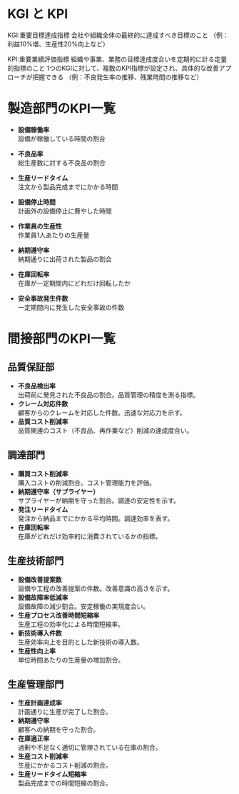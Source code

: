 # KGI と KPI
KGI:重要目標達成指標
会社や組織全体の最終的に達成すべき目標のこと
（例：利益10%増、生産性20%向上など）

KPI:重要業績評価指標
組織や事業、業務の目標達成度合いを定期的に計る定量的指標のこと
1つのKGIに対して、複数のKPI指標が設定され、具体的な改善アプローチが把握できる
（例：不良発生率の推移、残業時間の推移など）


# 製造部門のKPI一覧
- **設備稼働率**  
  設備が稼働している時間の割合

- **不良品率**  
  総生産数に対する不良品の割合

- **生産リードタイム**  
  注文から製品完成までにかかる時間

- **設備停止時間**  
  計画外の設備停止に費やした時間

- **作業員の生産性**  
  作業員1人あたりの生産量

- **納期遵守率**  
  納期通りに出荷された製品の割合

- **在庫回転率**  
  在庫が一定期間内にどれだけ回転したか

- **安全事故発生件数**  
  一定期間内に発生した安全事故の件数

# 間接部門のKPI一覧

## 品質保証部
- **不良品検出率**  
  出荷前に発見された不良品の割合。品質管理の精度を測る指標。
- **クレーム対応件数**  
  顧客からのクレームを対応した件数。迅速な対応力を示す。
- **品質コスト削減率**  
  品質関連のコスト（不良品、再作業など）削減の達成度合い。

## 調達部門
- **購買コスト削減率**  
  購入コストの削減割合。コスト管理能力を評価。
- **納期遵守率（サプライヤー）**  
  サプライヤーが納期を守った割合。調達の安定性を示す。
- **発注リードタイム**  
  発注から納品までにかかる平均時間。調達効率を表す。
- **在庫回転率**  
  在庫がどれだけ効率的に消費されているかの指標。

## 生産技術部門
- **設備改善提案数**  
  設備や工程の改善提案の件数。改善意識の高さを示す。
- **設備故障率低減率**  
  設備故障の減少割合。安定稼働の実現度合い。
- **生産プロセス改善時間短縮率**  
  生産工程の効率化による時間短縮率。
- **新技術導入件数**  
  生産効率向上を目的とした新技術の導入数。
- **生産性向上率**  
  単位時間あたりの生産量の増加割合。

## 生産管理部門
- **生産計画達成率**  
  計画通りに生産が完了した割合。
- **納期遵守率**  
  顧客への納期を守った割合。
- **在庫適正率**  
  過剰や不足なく適切に管理されている在庫の割合。
- **生産コスト削減率**  
  生産にかかるコスト削減の割合。
- **生産リードタイム短縮率**  
  製品完成までの時間短縮の割合。